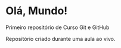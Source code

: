 # Olá, Mundo!
 Primeiro repositório de Curso Git e GitHub

 Repositório criado durante uma aula ao vivo.
